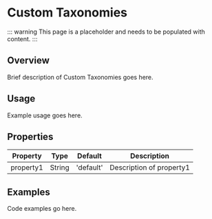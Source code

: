 # Custom Taxonomies

::: warning
This page is a placeholder and needs to be populated with content.
:::

## Overview

Brief description of Custom Taxonomies goes here.

## Usage

Example usage goes here.

## Properties

| Property | Type | Default | Description |
|----------|------|---------|-------------|
| property1 | String | 'default' | Description of property1 |

## Examples

Code examples go here.
